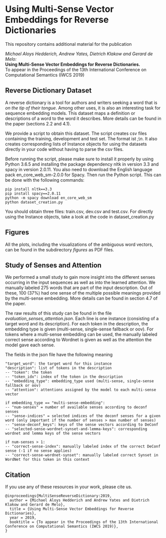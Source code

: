 # Using Multi-Sense Vector Embeddings for Reverse Dictionaries

This repository contains additional material for the publication

*Michael Aloys Hedderich, Andrew Yates, Dietrich Klakow and Gerard de Melo:*  
**Using Multi-Sense Vector Embeddings for Reverse Dictionaries.**  
To appear in the Proceedings of the 13th International Conference on Computational Semantics (IWCS 2019)

## Reverse Dictionary Dataset
A reverse dictionary is a tool for authors and writers seeking a word that is *on the tip of their tongue*. Among other uses, it is also an interesting task for sequence embedding models. This dataset maps a definition or descriptions of a word to the word it describes. More details can be found in the paper (sections 2.2 and 4.1).

We provide a script to obtain this dataset. The script creates csv files containing the training, development and test set. The format ist *<target word>;<tokenized description>\n*. It also creates corresponding lists of Instance objects for using the datasets directly in your code without having to parse the csv files.

Before running the script, please make sure to install it properly by using Python 3.6.5 and installing the package dependency nltk in version 3.3 and spacy in version 2.0.11. You also need to download the English language pack en_core_web_sm-2.0.0 for Spacy. Then run the Python script. This can be done with the following commands:

```
pip install nltk==3.3
pip install spacy==2.0.11
python -m spacy download en_core_web_sm
python dataset_creation.py
```

You should obtain three files: train.csv, dev.csv and test.csv. For directly using the Instance objects, take a look at the code in dataset_creation.py

## Figures

All the plots, including the visualizations of the ambiguous word vectors, can be found in the subdirectory *figures* as PDF files.

## Study of Senses and Attention

We performed a small study to gain more insight into the different senses occurring in the input sequences as well as into the learned attention. We manually labeled 275 words that are part of the input description. Out of these, 100 (37%) had one sense of the multiple possible meanings provided by the multi-sense embedding. More details can be found in section 4.7 of the paper.

The raw results of this study can be found in the file *evaluation_senses_attention.json*. Each line is one instance (consisting of a target word and its description). For each token in the description, the embedding type is given (multi-sense, single-sense fallback or oov). For tokens where a multi-sense embedding can be used, the manually labeled correct sense according to Wordnet is given as well as the attention the model gave each sense.

The fields in the json file have the following meaning

```
"target_word": the target word for this instance
"description": list of tokens in the description
-- "token": the token
-- "token_idx": index of the token in the description
-- "embedding_type": embedding_type used (multi-sense, single-sense fallback or oov)
-- "attention": attentions assigned by the model to each multi-sense vector

if embedding_type == "multi-sense-embedding":
-- "num-senses" = number of available senses according to deconf senses
-- "sense-indices" = selected indices of the deconf senses for a given word (only important if the number of senses > max number of senses)
-- "sense-deconf_keys": keys of the sense vectors according to DeConf
-- "selected-sense-wordnet-synset-and-lemma-keys": corresponding wordnet and lemma keys of the sense vectors
                
if num-senses > 1:
-- "correct-sense-index": manually labeled index of the correct DeConf sense (-1 if no sense applies)
-- "correct-sense-wordnet-synset": manually labeled correct Synset in WordNet for this token in this context
```

## Citation

If you use any of these resources in your work, please cite us.

```
@inproceedings{MultiSenseReverseDictionary:2019,
  author = {Michael Aloys Hedderich and Andrew Yates and Dietrich Klakow and Gerard de Melo},
  title = {Using Multi-Sense Vector Embeddings for Reverse Dictionaries},
  year = 2019,
  booktitle = {To appear in the Proceedings of the 13th International Conference on Computational Semantics (IWCS 2019)},
}
```
